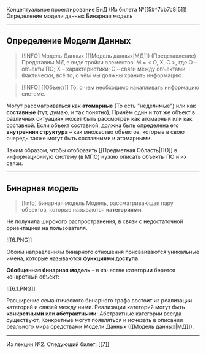 Концептуальное проектирование БнД (Из билета №[[5#^7cb7c8|5]])
Определение модели данных
Бинарная модель

---
## Определение Модели Данных

>[!INFO] Модель Данных ([[Модель данных|МД]]) (Представление)
>Представим МД в виде тройки элементов:
>M = < O, X, C >, где
>О – объекты ПО;
>X – характеристики;
>С – связи между объектами.
Фактически, всё то, о чём мы должны хранить информацию.

>[!INFO] [[Объект]]
>То, о чем необходимо  накапливать информацию системе.

Могут рассматриваться как **атомарные** (То есть "неделимые") или как **составные** (тут, думаю, и так понятно);
Причём один и тот же объект в различных ситуациях может быть рассмотрен как атомарный или как составной.
Если объект составной, должна быть определена его **внутренняя структура** – как множество объектов, которые в свою очередь также могут быть составными и атомарными.

Таким образом, чтобы отобразить [[Предметная Область|ПО]] в информационную систему (в МПО) нужно описать объекты ПО и их связи.

---
## Бинарная модель

>[!info] Бинарная модель
>Модель, рассматривающая пару объектов, которые называются **категориями**.

Не получила широкого распространения, в связи с недостаточной ориентацией на пользователя.

![[6.PNG]]

Обоим направлениям бинарного отношения присваиваются уникальные имена, которые называются **функциями доступа**.

**Обобщенная бинарная модель** – в качестве категории берется конкретный объект:

![[6.1.PNG]]

Расширение семантического бинарного графа состоит из реализации категорий и связей между ними.
Реализации категорий могут быть **конкретными** или **абстрактными**:
Абстрактные категории всегда существуют,
Конкретные могут появляться и исчезать в описании реального мира средствами Модели Данных ([[Модель данных|МД]]).

---

Из лекции №2.
Следующий билет: [[7]]
